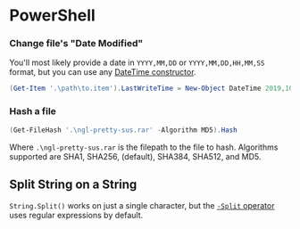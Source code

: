 # PowerShell

### Change file's "Date Modified"
You'll most likely provide a date in `YYYY,MM,DD` or `YYYY,MM,DD,HH,MM,SS` format, but you can use any [DateTime constructor](https://docs.microsoft.com/en-us/dotnet/api/system.datetime.-ctor).
```powershell
(Get-Item '.\path\to.item').LastWriteTime = New-Object DateTime 2019,10,27, 21,24,56
```

### Hash a file
```powershell
(Get-FileHash '.\ngl-pretty-sus.rar' -Algorithm MD5).Hash
```
Where `.\ngl-pretty-sus.rar` is the filepath to the file to hash. Algorithms supported are SHA1, SHA256, (default), SHA384, SHA512, and MD5.

## Split String on a String
`String.Split()` works on just a single character, but the
[`-Split` operator](https://docs.microsoft.com/en-us/powershell/module/microsoft.powershell.core/about/about_split)
uses regular expressions by default.
